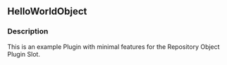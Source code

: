 HelloWorldObject
-------------------
### Description 
This is an example Plugin with minimal features for the Repository Object Plugin Slot.